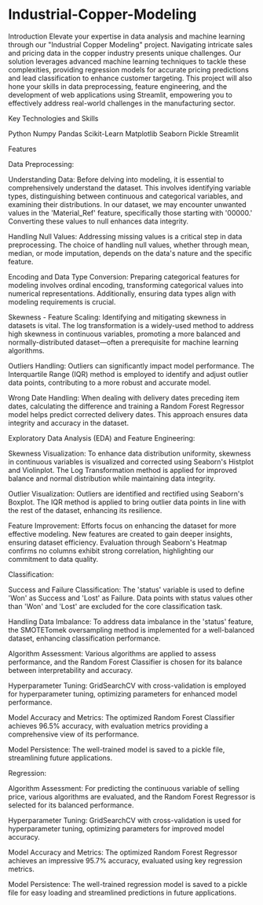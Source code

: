# Industrial-Copper-Modeling

Introduction
Elevate your expertise in data analysis and machine learning through our "Industrial Copper Modeling" project. Navigating intricate sales and pricing data in the copper industry presents unique challenges. Our solution leverages advanced machine learning techniques to tackle these complexities, providing regression models for accurate pricing predictions and lead classification to enhance customer targeting. This project will also hone your skills in data preprocessing, feature engineering, and the development of web applications using Streamlit, empowering you to effectively address real-world challenges in the manufacturing sector.

Key Technologies and Skills

Python
Numpy
Pandas
Scikit-Learn
Matplotlib
Seaborn
Pickle
Streamlit

Features

Data Preprocessing:

Understanding Data:
Before delving into modeling, it is essential to comprehensively understand the dataset. This involves identifying variable types, distinguishing between continuous and categorical variables, and examining their distributions. In our dataset, we may encounter unwanted values in the 'Material_Ref' feature, specifically those starting with '00000.' Converting these values to null enhances data integrity.

Handling Null Values:
Addressing missing values is a critical step in data preprocessing. The choice of handling null values, whether through mean, median, or mode imputation, depends on the data's nature and the specific feature.

Encoding and Data Type Conversion:
Preparing categorical features for modeling involves ordinal encoding, transforming categorical values into numerical representations. Additionally, ensuring data types align with modeling requirements is crucial.

Skewness - Feature Scaling:
Identifying and mitigating skewness in datasets is vital. The log transformation is a widely-used method to address high skewness in continuous variables, promoting a more balanced and normally-distributed dataset—often a prerequisite for machine learning algorithms.

Outliers Handling:
Outliers can significantly impact model performance. The Interquartile Range (IQR) method is employed to identify and adjust outlier data points, contributing to a more robust and accurate model.

Wrong Date Handling:
When dealing with delivery dates preceding item dates, calculating the difference and training a Random Forest Regressor model helps predict corrected delivery dates. This approach ensures data integrity and accuracy in the dataset.

Exploratory Data Analysis (EDA) and Feature Engineering:

Skewness Visualization:
To enhance data distribution uniformity, skewness in continuous variables is visualized and corrected using Seaborn's Histplot and Violinplot. The Log Transformation method is applied for improved balance and normal distribution while maintaining data integrity.

Outlier Visualization:
Outliers are identified and rectified using Seaborn's Boxplot. The IQR method is applied to bring outlier data points in line with the rest of the dataset, enhancing its resilience.

Feature Improvement:
Efforts focus on enhancing the dataset for more effective modeling. New features are created to gain deeper insights, ensuring dataset efficiency. Evaluation through Seaborn's Heatmap confirms no columns exhibit strong correlation, highlighting our commitment to data quality.

Classification:

Success and Failure Classification:
The 'status' variable is used to define 'Won' as Success and 'Lost' as Failure. Data points with status values other than 'Won' and 'Lost' are excluded for the core classification task.

Handling Data Imbalance:
To address data imbalance in the 'status' feature, the SMOTETomek oversampling method is implemented for a well-balanced dataset, enhancing classification performance.

Algorithm Assessment:
Various algorithms are applied to assess performance, and the Random Forest Classifier is chosen for its balance between interpretability and accuracy.

Hyperparameter Tuning:
GridSearchCV with cross-validation is employed for hyperparameter tuning, optimizing parameters for enhanced model performance.

Model Accuracy and Metrics:
The optimized Random Forest Classifier achieves 96.5% accuracy, with evaluation metrics providing a comprehensive view of its performance.

Model Persistence:
The well-trained model is saved to a pickle file, streamlining future applications.

Regression:

Algorithm Assessment:
For predicting the continuous variable of selling price, various algorithms are evaluated, and the Random Forest Regressor is selected for its balanced performance.

Hyperparameter Tuning:
GridSearchCV with cross-validation is used for hyperparameter tuning, optimizing parameters for improved model accuracy.

Model Accuracy and Metrics:
The optimized Random Forest Regressor achieves an impressive 95.7% accuracy, evaluated using key regression metrics.

Model Persistence:
The well-trained regression model is saved to a pickle file for easy loading and streamlined predictions in future applications.
